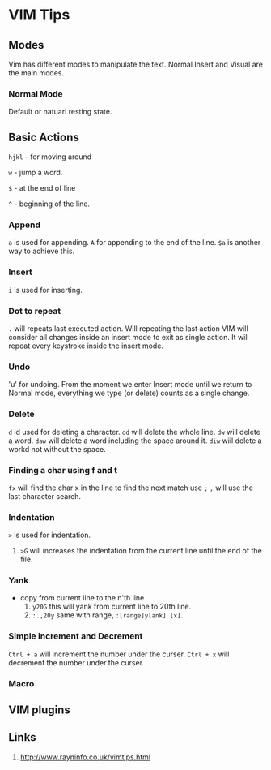 # VIM Tips

## Modes
Vim has different modes to manipulate the text. Normal Insert and Visual are the main modes.

### Normal Mode
Default or natuarl resting state.

##  Basic Actions
`hjkl` - for moving around

`w` - jump a word.

`$` - at the end of line

`^` - beginning of the line.

### Append
`a` is used for appending.
`A` for appending to the end of the line. `$a` is another way to achieve this.

### Insert
`i` is used for inserting.

### Dot to repeat
`.` will repeats last executed action. Will repeating the last action VIM will consider all changes inside an insert mode to exit as single action. 
It will repeat every keystroke inside the insert mode.

### Undo
'u' for undoing. From the moment we enter Insert mode until we return to Normal mode, everything we type (or delete) counts as a single change.

### Delete
`d`     id used for deleting a character.
`dd`    will delete the whole line.
`dw`    will delete a word.
`daw`   will delete a word including the space around it.
`diw`   wiil delete a workd not without the space.

### Finding a char using f and t
`fx` will find the char x in the line to find the next match use `;`
`,` will use the last character search.

### Indentation 
`>` is used for indentation.
  1. `>G` will increases the indentation from the current line until the end of the file.

### Yank
- copy from current line to the n'th line
  1. `y20G`      this will yank from current line to 20th line.
  2. `:.,20y`    same with range, `:[range]y[ank] [x]`.

### Simple increment and Decrement
`Ctrl + a` will increment the number under the curser.
`Ctrl + x` will decrement the number under the curser.

### Macro

## VIM plugins

## Links
1. http://www.rayninfo.co.uk/vimtips.html
